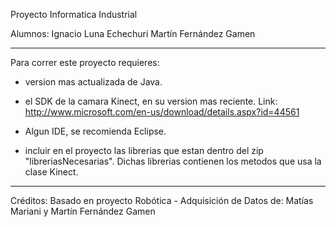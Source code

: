 Proyecto Informatica Industrial

Alumnos:
Ignacio Luna Echechuri
Martín Fernández Gamen

---------------------------------------------------------------------------------------------
Para correr este proyecto requieres:

* version mas actualizada de Java.

* el SDK de la camara Kinect, en su version mas reciente. 
Link: http://www.microsoft.com/en-us/download/details.aspx?id=44561

* Algun IDE, se recomienda Eclipse.

* incluir en el proyecto las librerias que estan dentro del zip "libreriasNecesarias".
Dichas librerias contienen los metodos que usa la clase Kinect.
---------------------------------------------------------------------------------------------
Créditos: Basado en proyecto Robótica - Adquisición de Datos de:
Matías Mariani y Martín Fernández Gamen

